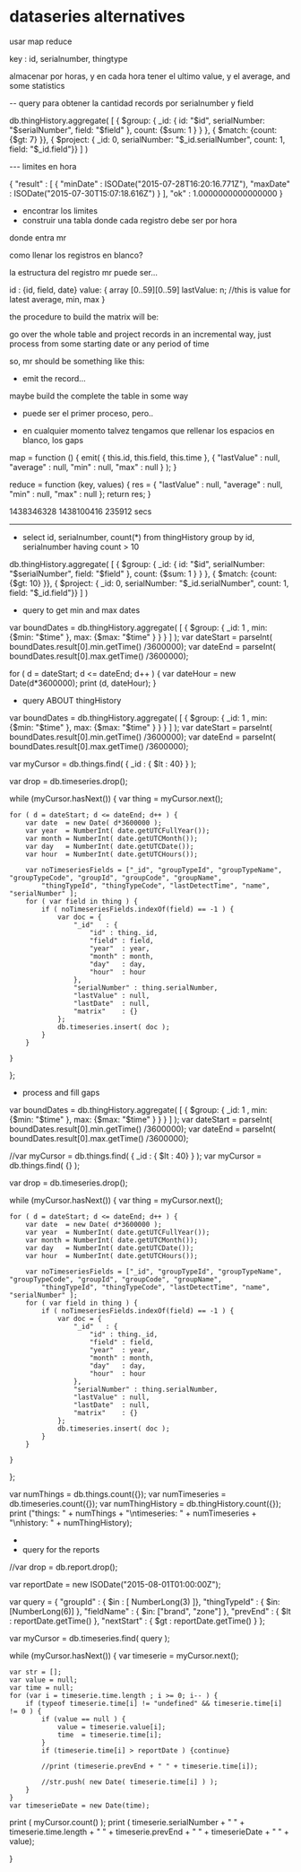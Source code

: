 # dataseries alternatives

usar map reduce

key :   id, serialnumber, thingtype

almacenar por horas, y en cada hora tener el ultimo value, y el average, and some statistics


-- query para obtener la cantidad records por serialnumber y field

db.thingHistory.aggregate( [
     { $group: {
         _id: { id: "$id", serialNumber: "$serialNumber", field: "$field" },
         count: {$sum: 1 } }
     },
     { $match: {count: {$gt: 7} }},
     { $project: { _id: 0, serialNumber: "$_id.serialNumber", count: 1, field: "$_id.field"}}
  ] )


--- limites en hora

{
    "result" : [
        {
            "minDate" : ISODate("2015-07-28T16:20:16.771Z"),
            "maxDate" : ISODate("2015-07-30T15:07:18.616Z")
        }
    ],
    "ok" : 1.0000000000000000
}



- encontrar los limites
- construir una tabla donde cada registro debe ser por hora


donde entra mr

como llenar los registros en blanco?

la estructura del registro mr puede ser...


id : {id, field, date}
value: {
  array [0..59][0..59]
  lastValue: n;  //this is value for latest
  average,
  min, max
}

the procedure to build the matrix will be:

go over the whole table and project records
in an incremental way, just process from some starting date or any period of time


so, mr should be something like this:

- emit the record...

maybe build the complete the table in some way

- puede ser el primer proceso, pero..

- en cualquier momento talvez tengamos que rellenar los espacios en blanco, los gaps

map = function () {
    emit(
        { this.id, this.field, this.time },
        {
            "lastValue"   : null,
            "average" :  null,
            "min" : null,
            "max" : null
        }
    );
}

reduce = function (key, values) {
    res = {
        "lastValue"   : null,
        "average" :  null,
        "min" : null,
        "max" : null
    };
    return res;
}

1438346328
1438100416
    235912 secs

-- ----------------

- select id, serialnumber, count(*) from thingHistory group by id, serialnumber having count > 10

db.thingHistory.aggregate( [
     { $group: {
         _id: { id: "$id", serialNumber: "$serialNumber", field: "$field" },
         count: {$sum: 1 } }
     },
     { $match: {count: {$gt: 10} }},
     { $project: { _id: 0, serialNumber: "$_id.serialNumber", count: 1, field: "$_id.field"}}
  ] )


-  query to get min and max dates

var boundDates = db.thingHistory.aggregate( [
     { $group: {
         _id: 1 ,
         min: {$min: "$time" },
         max: {$max: "$time" } }
     }
  ] );
var dateStart = parseInt( boundDates.result[0].min.getTime() /3600000);
var dateEnd   = parseInt( boundDates.result[0].max.getTime() /3600000);

for ( d = dateStart; d <= dateEnd; d++ ) {
    var dateHour = new Date(d*3600000);
    print (d, dateHour);
}


-  query ABOUT thingHistory


var boundDates = db.thingHistory.aggregate( [
     { $group: {
         _id: 1 ,
         min: {$min: "$time" },
         max: {$max: "$time" } }
     }
  ] );
var dateStart = parseInt( boundDates.result[0].min.getTime() /3600000);
var dateEnd   = parseInt( boundDates.result[0].max.getTime() /3600000);


var myCursor = db.things.find( { _id : { $lt : 40} } );

var drop = db.timeseries.drop();

while (myCursor.hasNext()) {
    var thing = myCursor.next();


    for ( d = dateStart; d <= dateEnd; d++ ) {
        var date  = new Date( d*3600000 );
        var year  = NumberInt( date.getUTCFullYear());
        var month = NumberInt( date.getUTCMonth());
        var day   = NumberInt( date.getUTCDate());
        var hour  = NumberInt( date.getUTCHours());

        var noTimeseriesFields = ["_id", "groupTypeId", "groupTypeName", "groupTypeCode", "groupId", "groupCode", "groupName",
            "thingTypeId", "thingTypeCode", "lastDetectTime", "name", "serialNumber" ];
        for ( var field in thing ) {
            if ( noTimeseriesFields.indexOf(field) == -1 ) {
                var doc = {
                    "_id"   : {
                        "id" : thing._id,
                        "field" : field,
                        "year"  : year,
                        "month" : month,
                        "day"   : day,
                        "hour"  : hour
                    },
                    "serialNumber" : thing.serialNumber,
                    "lastValue" : null,
                    "lastDate"  : null,
                    "matrix"    : {}
                };
                db.timeseries.insert( doc );
            }
        }

    }
};


- process and fill gaps


var boundDates = db.thingHistory.aggregate( [
     { $group: {
         _id: 1 ,
         min: {$min: "$time" },
         max: {$max: "$time" } }
     }
  ] );
var dateStart = parseInt( boundDates.result[0].min.getTime() /3600000);
var dateEnd   = parseInt( boundDates.result[0].max.getTime() /3600000);


//var myCursor = db.things.find( { _id : { $lt : 40} } );
var myCursor = db.things.find( {} );

var drop = db.timeseries.drop();

while (myCursor.hasNext()) {
    var thing = myCursor.next();


    for ( d = dateStart; d <= dateEnd; d++ ) {
        var date  = new Date( d*3600000 );
        var year  = NumberInt( date.getUTCFullYear());
        var month = NumberInt( date.getUTCMonth());
        var day   = NumberInt( date.getUTCDate());
        var hour  = NumberInt( date.getUTCHours());

        var noTimeseriesFields = ["_id", "groupTypeId", "groupTypeName", "groupTypeCode", "groupId", "groupCode", "groupName",
            "thingTypeId", "thingTypeCode", "lastDetectTime", "name", "serialNumber" ];
        for ( var field in thing ) {
            if ( noTimeseriesFields.indexOf(field) == -1 ) {
                var doc = {
                    "_id"   : {
                        "id" : thing._id,
                        "field" : field,
                        "year"  : year,
                        "month" : month,
                        "day"   : day,
                        "hour"  : hour
                    },
                    "serialNumber" : thing.serialNumber,
                    "lastValue" : null,
                    "lastDate"  : null,
                    "matrix"    : {}
                };
                db.timeseries.insert( doc );
            }
        }

    }
};

var numThings       = db.things.count({});
var numTimeseries   = db.timeseries.count({});
var numThingHistory = db.thingHistory.count({});
print ("things:     " + numThings + "\ntimeseries: " + numTimeseries + "\nhistory:    " + numThingHistory);





-
- query for the reports


//var drop = db.report.drop();

var reportDate = new ISODate("2015-08-01T01:00:00Z");

var query = {
    "groupId" : { $in : [ NumberLong(3) ]},
    "thingTypeId" : { $in: [NumberLong(6)] },
    "fieldName"   : { $in: ["brand", "zone"] },
    "prevEnd"     : { $lt : reportDate.getTime()  },
    "nextStart"   : { $gt : reportDate.getTime()  }
};

var myCursor = db.timeseries.find( query );



while (myCursor.hasNext()) {
    var timeserie = myCursor.next();

    var str = [];
    var value = null;
    var time = null;
    for (var i = timeserie.time.length ; i >= 0; i-- ) {
        if (typeof timeserie.time[i] != "undefined" && timeserie.time[i] != 0 ) {
            if (value == null ) {
                value = timeserie.value[i];
                time  = timeserie.time[i];
            }
            if (timeserie.time[i] > reportDate ) {continue}

            //print (timeserie.prevEnd + " " + timeserie.time[i]);

            //str.push( new Date( timeserie.time[i] ) );
        }
    }
    var timeserieDate = new Date(time);
print ( myCursor.count() );
    print ( timeserie.serialNumber + " " + timeserie.time.length + " " + timeserie.prevEnd + " " + timeserieDate + " " + value);

}

